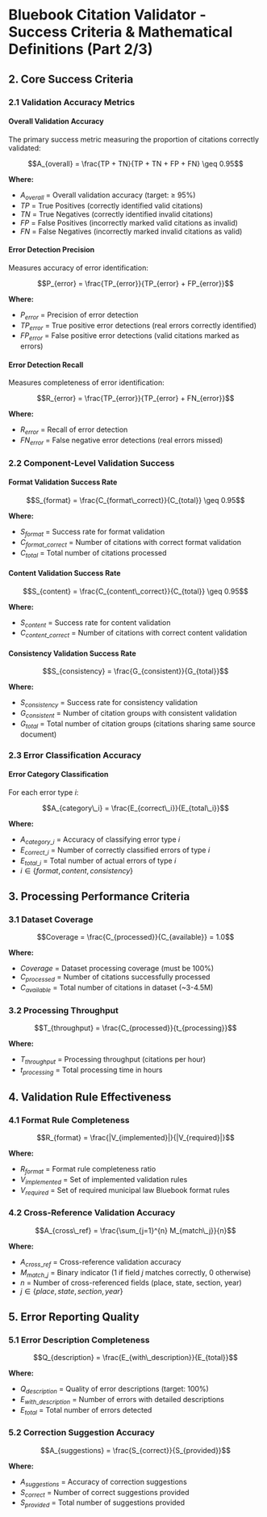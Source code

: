 # Bluebook Citation Validator - Success Criteria & Mathematical Definitions (Part 2/3)

## 2. Core Success Criteria

### 2.1 Validation Accuracy Metrics

#### Overall Validation Accuracy
The primary success metric measuring the proportion of citations correctly validated:

$$A_{overall} = \frac{TP + TN}{TP + TN + FP + FN} \geq 0.95$$

**Where:**
- $A_{overall}$ = Overall validation accuracy (target: ≥ 95%)
- $TP$ = True Positives (correctly identified valid citations)
- $TN$ = True Negatives (correctly identified invalid citations)
- $FP$ = False Positives (incorrectly marked valid citations as invalid)
- $FN$ = False Negatives (incorrectly marked invalid citations as valid)

#### Error Detection Precision
Measures accuracy of error identification:

$$P_{error} = \frac{TP_{error}}{TP_{error} + FP_{error}}$$

**Where:**
- $P_{error}$ = Precision of error detection
- $TP_{error}$ = True positive error detections (real errors correctly identified)
- $FP_{error}$ = False positive error detections (valid citations marked as errors)

#### Error Detection Recall
Measures completeness of error identification:

$$R_{error} = \frac{TP_{error}}{TP_{error} + FN_{error}}$$

**Where:**
- $R_{error}$ = Recall of error detection
- $FN_{error}$ = False negative error detections (real errors missed)

### 2.2 Component-Level Validation Success

#### Format Validation Success Rate
$$S_{format} = \frac{C_{format\_correct}}{C_{total}} \geq 0.95$$

**Where:**
- $S_{format}$ = Success rate for format validation
- $C_{format\_correct}$ = Number of citations with correct format validation
- $C_{total}$ = Total number of citations processed

#### Content Validation Success Rate
$$S_{content} = \frac{C_{content\_correct}}{C_{total}} \geq 0.95$$

**Where:**
- $S_{content}$ = Success rate for content validation
- $C_{content\_correct}$ = Number of citations with correct content validation

#### Consistency Validation Success Rate
$$S_{consistency} = \frac{G_{consistent}}{G_{total}}$$

**Where:**
- $S_{consistency}$ = Success rate for consistency validation
- $G_{consistent}$ = Number of citation groups with consistent validation
- $G_{total}$ = Total number of citation groups (citations sharing same source document)

### 2.3 Error Classification Accuracy

#### Error Category Classification
For each error type $i$:

$$A_{category\_i} = \frac{E_{correct\_i}}{E_{total\_i}}$$

**Where:**
- $A_{category\_i}$ = Accuracy of classifying error type $i$
- $E_{correct\_i}$ = Number of correctly classified errors of type $i$
- $E_{total\_i}$ = Total number of actual errors of type $i$
- $i \in \{format, content, consistency\}$

## 3. Processing Performance Criteria

### 3.1 Dataset Coverage
$$Coverage = \frac{C_{processed}}{C_{available}} = 1.0$$

**Where:**
- $Coverage$ = Dataset processing coverage (must be 100%)
- $C_{processed}$ = Number of citations successfully processed
- $C_{available}$ = Total number of citations in dataset (~3-4.5M)

### 3.2 Processing Throughput
$$T_{throughput} = \frac{C_{processed}}{t_{processing}}$$

**Where:**
- $T_{throughput}$ = Processing throughput (citations per hour)
- $t_{processing}$ = Total processing time in hours

## 4. Validation Rule Effectiveness

### 4.1 Format Rule Completeness
$$R_{format} = \frac{|V_{implemented}|}{|V_{required}|}$$

**Where:**
- $R_{format}$ = Format rule completeness ratio
- $V_{implemented}$ = Set of implemented validation rules
- $V_{required}$ = Set of required municipal law Bluebook format rules

### 4.2 Cross-Reference Validation Accuracy
$$A_{cross\_ref} = \frac{\sum_{j=1}^{n} M_{match\_j}}{n}$$

**Where:**
- $A_{cross\_ref}$ = Cross-reference validation accuracy
- $M_{match\_j}$ = Binary indicator (1 if field $j$ matches correctly, 0 otherwise)
- $n$ = Number of cross-referenced fields (place, state, section, year)
- $j \in \{place, state, section, year\}$

## 5. Error Reporting Quality

### 5.1 Error Description Completeness
$$Q_{description} = \frac{E_{with\_description}}{E_{total}}$$

**Where:**
- $Q_{description}$ = Quality of error descriptions (target: 100%)
- $E_{with\_description}$ = Number of errors with detailed descriptions
- $E_{total}$ = Total number of errors detected

### 5.2 Correction Suggestion Accuracy
$$A_{suggestions} = \frac{S_{correct}}{S_{provided}}$$

**Where:**
- $A_{suggestions}$ = Accuracy of correction suggestions
- $S_{correct}$ = Number of correct suggestions provided
- $S_{provided}$ = Total number of suggestions provided